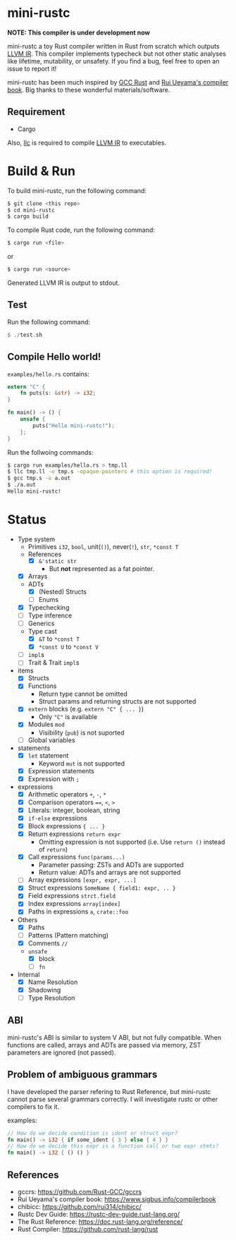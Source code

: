 # mini-rustc

**NOTE: This compiler is under development now**

mini-rustc a toy Rust compiler written in Rust from scratch which outputs [LLVM IR](https://llvm.org/).
This compiler implements typecheck but not other static analyses like lifetime, mutability, or unsafety.
If you find a bug, feel free to open an issue to report it!

mini-rustc has been much inspired by [GCC Rust](https://github.com/Rust-GCC/gccrs) and [Rui Ueyama's compiler book](https://www.sigbus.info/compilerbook).
Big thanks to these wonderful materials/software.

## Requirement

- Cargo

Also, [llc](https://llvm.org/docs/CommandGuide/llc.html) is required to compile [LLVM IR](https://llvm.org/) to executables.

# Build & Run

To build mini-rustc, run the following command:

```sh
$ git clone <this repo>
$ cd mini-rustc
$ cargo build
```

To compile Rust code, run the following command:

```sh
$ cargo run <file>
```

or

```sh
$ cargo run <source>
```

Generated LLVM IR is output to stdout.

## Test

Run the following command:

```rust
$ ./test.sh
```

## Compile Hello world!

`examples/hello.rs` contains:

```rust
extern "C" {
    fn puts(s: &str) -> i32;
}

fn main() -> () {
    unsafe {
        puts("Hello mini-rustc!");
    };
}
```

Run the follwoing commands:

```sh
$ cargo run examples/hello.rs > tmp.ll
$ llc tmp.ll -o tmp.s -opaque-pointers # this option is required!
$ gcc tmp.s -o a.out
$ ./a.out
Hello mini-rustc!
```

# Status

- Type system
  - Primitives `i32`, `bool`, unit(`()`), never(`!`), `str`, `*const T`
  - References
    - [x] `&'static str`
      - But **not** represented as a fat pointer.
  - [x] Arrays
  - ADTs
    - [x] (Nested) Structs
    - [ ] Enums
  - [x] Typechecking
  - [ ] Type inference
  - [ ] Generics
  - Type cast
    - [x] `&T` to `*const T` 
    - [x] `*const U` to `*const V`
  - [ ] `impl`s
  - [ ] Trait & Trait `impl`s
- items
  - [x] Structs
  - [x] Functions
    - Return type cannot be omitted
    - Struct params and returning structs are not supported
  - [x] `extern` blocks (e.g. `extern "C" { ... }`)
    - Only `"C"` is available
  - [x] Modules `mod`
    - Visibility (`pub`) is not suported
  - [ ] Global variables
- statements
  - [x] `let` statement
    - Keyword `mut` is not supported
  - [x] Expression statements
  - [x] Expression with `;`
- expressions
  - [x] Arithmetic operators `+`, `-`, `*`
  - [x] Comparison operators `==`, `<`, `>`
  - [x] Literals: integer, boolean, string
  - [x] `if-else` expressions
  - [x] Block expressions `{ ... }`
  - [x] Return expressions `return expr`
    - Omitting expression is not supported (i.e. Use `return ()` instead of `return`)
  - [x] Call expressions `func(params...)`
    - Parameter passing: ZSTs and ADTs are supported
    - Return value: ADTs and arrays are not supported
  - [ ] Array expressions `[expr, expr, ...]`
  - [x] Struct expressions `SomeName { field1: expr, .. }`
  - [x] Field expressions `strct.field`
  - [x] Index expressions `array[index]`
  - [x] Paths in expressions `a`, `crate::foo`
- Others
  - [x] Paths
  - [ ] Patterns (Pattern matching)
  - [x] Comments `//`
  - `unsafe`
    - [x] block
    - [ ] `fn`
- Internal
  - [x] Name Resolution
  - [x] Shadowing
  - [ ] Type Resolution

## ABI

mini-rustc's ABI is similar to system V ABI, but not fully compatible.
When functions are called, arrays and ADTs are passed via memory, ZST parameters are ignored (not passed).

## Problem of ambiguous grammars

I have developed the parser refering to Rust Reference, but mini-rustc cannot parse several grammars correctly.
I will investigate rustc or other compilers to fix it.

examples:

```rust
// How do we decide condition is ident or struct expr?
fn main() -> i32 { if some_ident { 3 } else { 4 } }
// How do we decide this expr is a function call or two expr stmts?
fn main() -> i32 { () () }
```

## References

- gccrs: https://github.com/Rust-GCC/gccrs
- Rui Ueyama's compiler book: https://www.sigbus.info/compilerbook
- chibicc: https://github.com/rui314/chibicc/
- Rustc Dev Guide: https://rustc-dev-guide.rust-lang.org/
- The Rust Reference: https://doc.rust-lang.org/reference/
- Rust Compiler: https://github.com/rust-lang/rust
